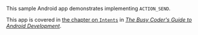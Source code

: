 This sample Android app demonstrates
implementing `ACTION_SEND`.

This app is covered in 
[the chapter on `Intents`](https://commonsware.com/Android/previews/intents-intent-filters)
in [*The Busy Coder's Guide to Android Development*](https://commonsware.com/Android/).

